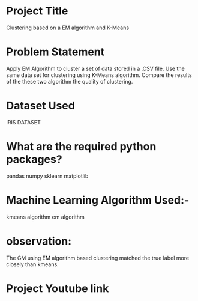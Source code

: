 # Project Title
Clustering based on a EM algorithm and K-Means
# Problem Statement
Apply EM Algorithm to cluster a set of data stored in a .CSV file. Use the same data set for clustering using K-Means algorithm. Compare the results of the these two algorithm the quality of clustering.
# Dataset Used
IRIS DATASET
# What are the required python packages?
pandas
numpy
sklearn
matplotlib
# Machine Learning Algorithm Used:-
kmeans algorithm
em algorithm
# observation: 
The GM using EM algorithm based clustering matched the true label more closely than kmeans. 
# Project Youtube link
